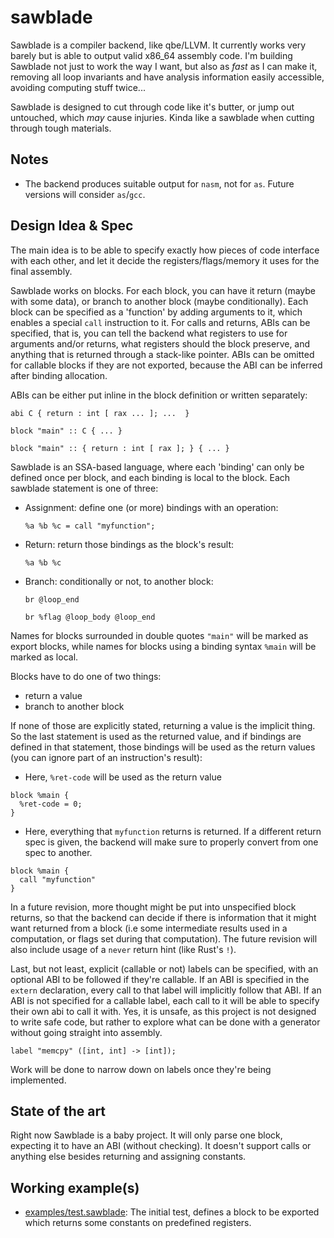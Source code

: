 # sawblade

Sawblade is a compiler backend, like qbe/LLVM. It currently works very barely but is able to output valid x86_64 assembly code.
I'm building Sawblade not just to work the way I want, but also as *fast* as I can make it, removing all loop invariants and
have analysis information easily accessible, avoiding computing stuff twice...

Sawblade is designed to cut through code like it's butter, or jump out untouched, which *may* cause injuries. 
Kinda like a sawblade when cutting through tough materials.

## Notes

- The backend produces suitable output for `nasm`, not for `as`. Future versions will consider `as`/`gcc`.

## Design Idea & Spec

The main idea is to be able to specify exactly how pieces of code interface with each other, and let it decide
the registers/flags/memory it uses for the final assembly. 

Sawblade works on blocks. For each block, you can have it return (maybe with some data), or branch to another block (maybe conditionally). Each block can be specified
as a 'function' by adding arguments to it, which enables a special `call` instruction to it. For calls and returns, ABIs can be specified, that is, you can tell the
backend what registers to use for arguments and/or returns, what registers should the block preserve, and anything that is returned through a stack-like pointer. ABIs can
be omitted for callable blocks if they are not exported, because the ABI can be inferred after binding allocation.


ABIs can be either put inline in the block definition or written separately:


```sawblade
abi C { return : int [ rax ... ]; ...  }

block "main" :: C { ... }
```

```sawblade
block "main" :: { return : int [ rax ]; } { ... }
```


Sawblade is an SSA-based language, where each 'binding' can only be defined once per block, and each binding is local to the block. 
Each sawblade statement is one of three:

  - Assignment: define one (or more) bindings with an operation:
    ```sawblade
    %a %b %c = call "myfunction";
    ```
  - Return: return those bindings as the block's result:
    ```sawblade
    %a %b %c
    ```
  - Branch: conditionally or not, to another block:
    ```sawblade
    br @loop_end
    ```
    ```sawblade
    br %flag @loop_body @loop_end
    ```


Names for blocks surrounded in double quotes `"main"` will be marked as export blocks, while  names for blocks using a binding syntax `%main` will be marked as local.

Blocks have to do one of two things:
  - return a value
  - branch to another block

If none of those are explicitly stated, returning a value is the implicit thing. So the last statement is used as the returned value, and if bindings are defined
in that statement, those bindings will be used as the return values (you can ignore part of an instruction's result):

- Here, `%ret-code` will be used as the return value
```sawblade
block %main {
  %ret-code = 0;
}
```
- Here, everything that `myfunction` returns is returned. If a different return spec is given, the backend will make sure to properly convert from one spec to another.
```sawblade
block %main {
  call "myfunction"
}
```

In a future revision, more thought might be put into unspecified block returns, so that the backend can decide if there is information that it might want
returned from a block (i.e some intermediate results used in a computation, or flags set during that computation). The future revision will also include usage
of a `never` return hint (like Rust's `!`).


Last, but not least, explicit (callable or not) labels can be specified, with an optional ABI to be followed if they're callable. If an ABI is specified in the `extern` declaration, every
call to that label will implicitly follow that ABI. If an ABI is not specified for a callable label, each call to it will be able to specify their own abi to call it with. Yes, it is unsafe, as this
project is not designed to write safe code, but rather to explore what can be done with a generator without going straight into assembly.

```sawblade
label "memcpy" ([int, int] -> [int]);
```

Work will be done to narrow down on labels once they're being implemented.

## State of the art

Right now Sawblade is a baby project. It will only parse one block, expecting it to have an ABI (without checking).
It doesn't support calls or anything else besides returning and assigning constants.


## Working example(s)

- [examples/test.sawblade](./examples/test.sawblade): The initial test, defines a block to be exported which returns some constants on predefined registers.
